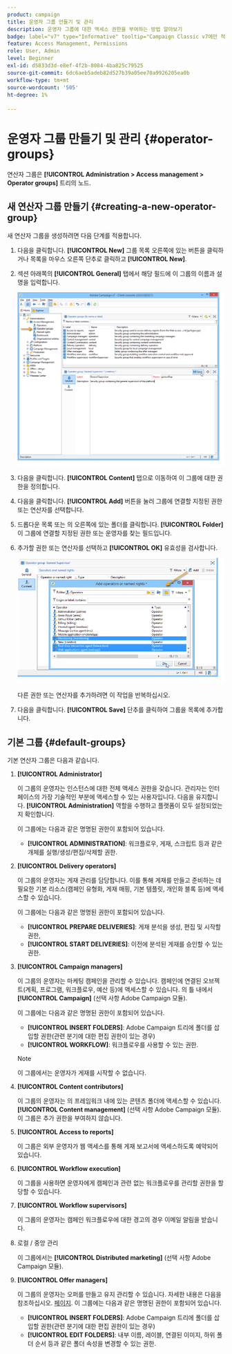 ```yaml
---
product: campaign
title: 운영자 그룹 만들기 및 관리
description: 운영자 그룹에 대한 액세스 권한을 부여하는 방법 알아보기
badge: label="v7" type="Informative" tooltip="Campaign Classic v7에만 적용"
feature: Access Management, Permissions
role: User, Admin
level: Beginner
exl-id: d5833d3d-e8ef-4f2b-8084-4ba825c79525
source-git-commit: 6dc6aeb5adeb82d527b39a05ee70a9926205ea0b
workflow-type: tm+mt
source-wordcount: '505'
ht-degree: 1%

---
```


# 운영자 그룹 만들기 및 관리 {#operator-groups}



연산자 그룹은 **[!UICONTROL Administration > Access management > Operator groups]** 트리의 노드.

## 새 연산자 그룹 만들기 {#creating-a-new-operator-group}

새 연산자 그룹을 생성하려면 다음 단계를 적용합니다.

1. 다음을 클릭합니다. **[!UICONTROL New]** 그룹 목록 오른쪽에 있는 버튼을 클릭하거나 목록을 마우스 오른쪽 단추로 클릭하고 **[!UICONTROL New]**.
1. 섹션 아래쪽의 **[!UICONTROL General]** 탭에서 해당 필드에 이 그룹의 이름과 설명을 입력합니다.

   ![](assets/s_ncs_user_create_operator_gp.png)

1. 다음을 클릭합니다. **[!UICONTROL Content]** 탭으로 이동하여 이 그룹에 대한 권한을 정의합니다.
1. 다음을 클릭합니다. **[!UICONTROL Add]** 버튼을 눌러 그룹에 연결할 지정된 권한 또는 연산자를 선택합니다.
1. 드롭다운 목록 또는 의 오른쪽에 있는 폴더를 클릭합니다. **[!UICONTROL Folder]** 이 그룹에 연결할 지정된 권한 또는 운영자를 찾는 필드입니다.
1. 추가할 권한 또는 연산자를 선택하고 **[!UICONTROL OK]** 유효성을 검사합니다.

   ![](assets/s_ncs_user_create_operator_gp03.png)

   다른 권한 또는 연산자를 추가하려면 이 작업을 반복하십시오.

1. 다음을 클릭합니다. **[!UICONTROL Save]** 단추를 클릭하여 그룹을 목록에 추가합니다.

## 기본 그룹 {#default-groups}

기본 연산자 그룹은 다음과 같습니다.

1. **[!UICONTROL Administrator]**

   이 그룹의 운영자는 인스턴스에 대한 전체 액세스 권한을 갖습니다. 관리자는 인터페이스의 가장 기술적인 부분에 액세스할 수 있는 사용자입니다. 다음을 유지합니다. **[!UICONTROL Administration]** 역할을 수행하고 플랫폼이 모두 설정되었는지 확인합니다.

   이 그룹에는 다음과 같은 명명된 권한이 포함되어 있습니다.

   * **[!UICONTROL ADMINISTRATION]**: 워크플로우, 게재, 스크립트 등과 같은 개체를 실행/생성/편집/삭제할 권한.

1. **[!UICONTROL Delivery operators]**

   이 그룹의 운영자는 게재 관리를 담당합니다. 이를 통해 게재를 만들고 준비하는 데 필요한 기본 리소스(캠페인 유형화, 게재 매핑, 기본 템플릿, 개인화 블록 등)에 액세스할 수 있습니다.

   이 그룹에는 다음과 같은 명명된 권한이 포함되어 있습니다.

   * **[!UICONTROL PREPARE DELIVERIES]**: 게재 분석을 생성, 편집 및 시작할 권한,
   * **[!UICONTROL START DELIVERIES]**: 이전에 분석된 게재를 승인할 수 있는 권한.

1. **[!UICONTROL Campaign managers]**

   이 그룹의 운영자는 마케팅 캠페인을 관리할 수 있습니다. 캠페인에 연결된 오브젝트(계획, 프로그램, 워크플로우, 예산 등)에 액세스할 수 있습니다. 의 틀 내에서 **[!UICONTROL Campaign]** (선택 사항 Adobe Campaign 모듈).

   이 그룹에는 다음과 같은 명명된 권한이 포함되어 있습니다.

   * **[!UICONTROL INSERT FOLDERS]**: Adobe Campaign 트리에 폴더를 삽입할 권한(관련 분기에 대한 편집 권한이 있는 경우)
   * **[!UICONTROL WORKFLOW]**: 워크플로우를 사용할 수 있는 권한.

   >[!NOTE]
   >
   >이 그룹에서는 운영자가 게재를 시작할 수 없습니다.

1. **[!UICONTROL Content contributors]**

   이 그룹의 운영자는 의 프레임워크 내에 있는 콘텐츠 폴더에 액세스할 수 있습니다. **[!UICONTROL Content management]** (선택 사항 Adobe Campaign 모듈). 이 그룹은 추가 권한을 부여하지 않습니다.

1. **[!UICONTROL Access to reports]**

   이 그룹은 외부 운영자가 웹 액세스를 통해 게재 보고서에 액세스하도록 예약되어 있습니다.

1. **[!UICONTROL Workflow execution]**

   이 그룹을 사용하면 운영자에게 캠페인과 관련 없는 워크플로우를 관리할 권한을 할당할 수 있습니다.

1. **[!UICONTROL Workflow supervisors]**

   이 그룹의 운영자는 캠페인 워크플로우에 대한 경고의 경우 이메일 알림을 받습니다.

1. 로컬 / 중앙 관리

   이 그룹에서는 **[!UICONTROL Distributed marketing]** (선택 사항 Adobe Campaign 모듈).

1. **[!UICONTROL Offer managers]**

   이 그룹의 운영자는 오퍼를 만들고 유지 관리할 수 있습니다. 자세한 내용은 다음을 참조하십시오. [페이지](../../interaction/using/operator-profiles.md).
이 그룹에는 다음과 같은 명명된 권한이 포함되어 있습니다.

   * **[!UICONTROL INSERT FOLDERS]**: Adobe Campaign 트리에 폴더를 삽입할 권한(관련 분기에 대한 편집 권한이 있는 경우)
   * **[!UICONTROL EDIT FOLDERS]**: 내부 이름, 레이블, 연결된 이미지, 하위 폴더 순서 등과 같은 폴더 속성을 변경할 수 있는 권한.
